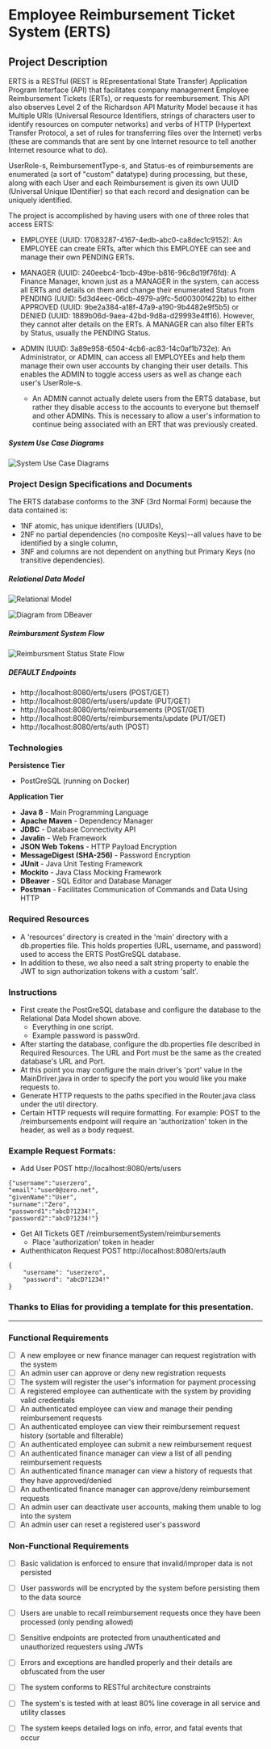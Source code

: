 # Employee Reimbursement Ticket System (ERTS)

## Project Description

ERTS is a RESTful (REST is REpresentational State Transfer) Application Program Interface (API) that facilitates company management Employee Reimbursement Tickets (ERTs), or requests for reembursement. This API also observes Level 2 of the Richardson API Maturity Model because it has Multiple URIs (Universal Resource Identifiers, strings of characters user to identify resources on computer networks) and verbs of HTTP (Hypertext Transfer Protocol, a set of rules for transferring files over the Internet) verbs (these are commands that are sent by one Internet resource to tell another Internet resource what to do).

UserRole-s, ReimbursementType-s, and Status-es of reimbursements are enumerated (a sort of "custom" datatype) during processing, but these, along with each User and each Reimbursement is given its own UUID (Universal Unique IDentifier) so that each record and designation can be uniquely identified.

The project is accomplished by having users with one of three roles that access ERTS:
- EMPLOYEE (UUID: 17083287-4167-4edb-abc0-ca8dec1c9152): An EMPLOYEE can create ERTs, after which this EMPLOYEE can see and manage their own PENDING ERTs.


- MANAGER (UUID: 240eebc4-1bcb-49be-b816-96c8d19f76fd): A Finance Manager, known just as a MANAGER in the system, can access all ERTs and details on them and change their enumerated Status from PENDING (UUID: 5d3d4eec-06cb-4979-a9fc-5d00300f422b) to either APPROVED (UUID: 9be2a384-a18f-47a9-a190-9b4482e9f5b5) or DENIED (UUID: 1889b06d-9aea-42bd-9d8a-d29993e4ff16). However, they cannot alter details on the ERTs. A MANAGER can also filter ERTs by Status, usually the PENDING Status.


- ADMIN (UUID: 3a89e958-6504-4cb6-ac83-14c0af1b732e): An Administrator, or ADMIN, can access all EMPLOYEEs and help them manage their own user accounts by changing their user details. This enables the ADMIN to toggle access users as well as change each user's UserRole-s.
  - An ADMIN cannot actually delete users from the ERTS database, but rather they disable access to the accounts to everyone but themself and other ADMINs. This is necessary to allow a user's information to continue being associated with an ERT that was previously created.

##### System Use Case Diagrams
![System Use Case Diagrams](https://raw.githubusercontent.com/221114-Java-React/Raymond-Arias-P1-new/main/images/ERTSUseCaseDiagram.png)


### Project Design Specifications and Documents

The ERTS database conforms to the 3NF (3rd Normal Form) because the data contained is:
* 1NF atomic, has unique identifiers (UUIDs),
* 2NF no partial dependencies (no composite Keys)--all values have to be identified by a single column,
* 3NF and columns are not dependent on anything but Primary Keys (no transitive dependencies).

##### Relational Data Model
![Relational Model](https://raw.githubusercontent.com/221114-Java-React/Raymond-Arias-P1-new/main/images/ERTSRelationalModelDrawio.png)


![Diagram from DBeaver](https://raw.githubusercontent.com/221114-Java-React/Raymond-Arias-P1-new/main/images/DBeaver-postgres-erts_schema.png)


##### Reimbursment System Flow
![Reimbursment Status State Flow](https://raw.githubusercontent.com/221114-Java-React/Raymond-Arias-P1-new/main/images/ERTSStateFlowDiagram.png)

##### DEFAULT Endpoints

- http://localhost:8080/erts/users (POST/GET)
- http://localhost:8080/erts/users/update (PUT/GET)
- http://localhost:8080/erts/reimbursements (POST/GET)
- http://localhost:8080/erts/reimbursements/update (PUT/GET)
- http://localhost:8080/erts/auth (POST)

### Technologies

**Persistence Tier**
- PostGreSQL (running on Docker)

**Application Tier**
- **Java 8** - Main Programming Language
- **Apache Maven** - Dependency Manager
- **JDBC** - Database Connectivity API
- **Javalin** - Web Framework
- **JSON Web Tokens** - HTTP Payload Encryption
- **MessageDigest (SHA-256)** - Password Encryption
- **JUnit** - Java Unit Testing Framework
- **Mockito** - Java Class Mocking Framework
- **DBeaver** - SQL Editor and Database Manager
- **Postman** - Facilitates Communication of Commands and Data Using HTTP 

### Required Resources
- A 'resources' directory is created in the 'main' directory with a db.properties file. This holds properties (URL, username, and password) used to access the ERTS PostGreSQL database. 
- In addition to these, we also need a salt string property to enable the JWT to sign authorization tokens with a custom 'salt'.

### Instructions
- First create the PostGreSQL database and configure the database to the Relational Data Model shown above.
  - Everything in one script. 
  - Example password is passw0rd.
- After starting the database, configure the db.properties file described in Required Resources. The URL and Port must be the same as the created database's URL and Port. 
- At this point you may configure the main driver's 'port' value in the MainDriver.java in order to specify the port you would like you make requests to.
- Generate HTTP requests to the paths specified in the Router.java class under the util directory.
- Certain HTTP requests will require formatting. For example: POST to the /reimbursements endpoint will require an 'authorization' token in the header, as well as a body request.


### Example Request Formats:
- Add User POST http://localhost:8080/erts/users

```
{"username":"userzero",
"email":"user0@zero.net",
"givenName":"User",
"surname":"Zero",
"password1":"abcD?1234!",
"password2":"abcD?1234!"}
```

- Get All Tickets GET /reimbursementSystem/reimbursements
  - Place 'authorization' token in header
- Authenthicaton Request POST http://localhost:8080/erts/auth

```
{
    "username": "userzero",
    "password": "abcD?1234!"
}
```

### Thanks to Elias for providing a template for this presentation.

---

### Functional Requirements

- [ ] A new employee or new finance manager can request registration with the system
- [ ] An admin user can approve or deny new registration requests
- [ ] The system will register the user's information for payment processing
- [ ] A registered employee can authenticate with the system by providing valid credentials
- [ ] An authenticated employee can view and manage their pending reimbursement requests
- [ ] An authenticated employee can view their reimbursement request history (sortable and filterable)
- [ ] An authenticated employee can submit a new reimbursement request
- [ ] An authenticated finance manager can view a list of all pending reimbursement requests
- [ ] An authenticated finance manager can view a history of requests that they have approved/denied
- [ ] An authenticated finance manager can approve/deny reimbursement requests
- [ ] An admin user can deactivate user accounts, making them unable to log into the system
- [ ] An admin user can reset a registered user's password

### Non-Functional Requirements

- [ ] Basic validation is enforced to ensure that invalid/improper data is not persisted
- [ ] User passwords will be encrypted by the system before persisting them to the data source
- [ ] Users are unable to recall reimbursement requests once they have been processed (only pending allowed)
- [ ] Sensitive endpoints are protected from unauthenticated and unauthorized requesters using JWTs
- [ ] Errors and exceptions are handled properly and their details are obfuscated from the user
- [ ] The system conforms to RESTful architecture constraints
- [ ] The system's is tested with at least 80% line coverage in all service and utility classes
- [ ] The system keeps detailed logs on info, error, and fatal events that occur

